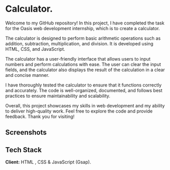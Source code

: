 
# Calculator. 
Welcome to my GitHub repository! In this project, I have completed the task for the Oasis web development internship, which is to create a calculator.

The calculator is designed to perform basic arithmetic operations such as addition, subtraction, multiplication, and division. It is developed using HTML, CSS, and JavaScript.

The calculator has a user-friendly interface that allows users to input numbers and perform calculations with ease. The user can clear the input fields, and the calculator also displays the result of the calculation in a clear and concise manner.

I have thoroughly tested the calculator to ensure that it functions correctly and accurately. The code is well-organized, documented, and follows best practices to ensure maintainability and scalability.

Overall, this project showcases my skills in web development and my ability to deliver high-quality work. Feel free to explore the code and provide feedback. Thank you for visiting!

## Screenshots




## Tech Stack

**Client:** HTML , CSS & JavaScript (Gsap).



